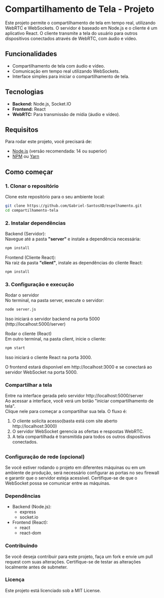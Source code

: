 # Compartilhamento de Tela - Projeto

Este projeto permite o compartilhamento de tela em tempo real, utilizando WebRTC e WebSockets. O servidor é baseado em Node.js e o cliente é um aplicativo React. O cliente transmite a tela do usuário para outros dispositivos conectados através de WebRTC, com áudio e vídeo.

## Funcionalidades

- Compartilhamento de tela com áudio e vídeo.
- Comunicação em tempo real utilizando WebSockets.
- Interface simples para iniciar o compartilhamento de tela.

## Tecnologias

- **Backend:** Node.js, Socket.IO
- **Frontend:** React
- **WebRTC:** Para transmissão de mídia (áudio e vídeo).

## Requisitos

Para rodar este projeto, você precisará de:

- [Node.js](https://nodejs.org/) (versão recomendada: 14 ou superior)
- [NPM](https://www.npmjs.com/) ou [Yarn](https://yarnpkg.com/)

## Como começar

### 1. Clonar o repositório

Clone este repositório para o seu ambiente local:

```bash
git clone https://github.com/Gabriel-SantosXD/espelhamento.git
cd compartilhamento-tela
```

### 2. Instalar dependências

Backend (Servidor): </br>
Navegue até a pasta <strong>"server"</strong> e instale a dependência necessária:

```bash
npm install
```

Frontend (Cliente React):</br>
Na raiz da pasta <strong>"client"</strong>, instale as dependências do cliente React:

```bash
npm install
```

### 3. Configuração e execução

Rodar o servidor</br>
No terminal, na pasta server, execute o servidor:

```bash
node server.js
```

Isso iniciará o servidor backend na porta 5000 (http://localhost:5000/server) </br>

Rodar o cliente (React)</br>
Em outro terminal, na pasta client, inicie o cliente:

```bash
npm start
```

Isso iniciará o cliente React na porta 3000.

O frontend estará disponível em http://localhost:3000 e se conectará ao servidor WebSocket na porta 5000.

### Compartilhar a tela

Entre na interface gerada pelo servidor http://localhost:5000/server </br>
Ao acessar a interface, você verá um botão "iniciar compartilhamento de tela". </br>
Clique nele para começar a compartilhar sua tela. O fluxo é:

1. O cliente solicita acesso(basta está com site aberto http://localhost:3000)
2. O servidor WebSocket gerencia as ofertas e respostas WebRTC.
3. A tela compartilhada é transmitida para todos os outros dispositivos conectados.

##

### Configuração de rede (opcional)

Se você estiver rodando o projeto em diferentes máquinas ou em um ambiente de produção, será necessário configurar as portas no seu firewall e garantir que o servidor esteja acessível. Certifique-se de que o WebSocket possa se comunicar entre as máquinas.

### Dependências

- Backend (Node.js):
  - express
  - socket.io
- Frontend (React):
  - react
  - react-dom

### Contribuindo

Se você deseja contribuir para este projeto, faça um fork e envie um pull request com suas alterações. Certifique-se de testar as alterações localmente antes de submeter.

### Licença

Este projeto está licenciado sob a MIT License.
